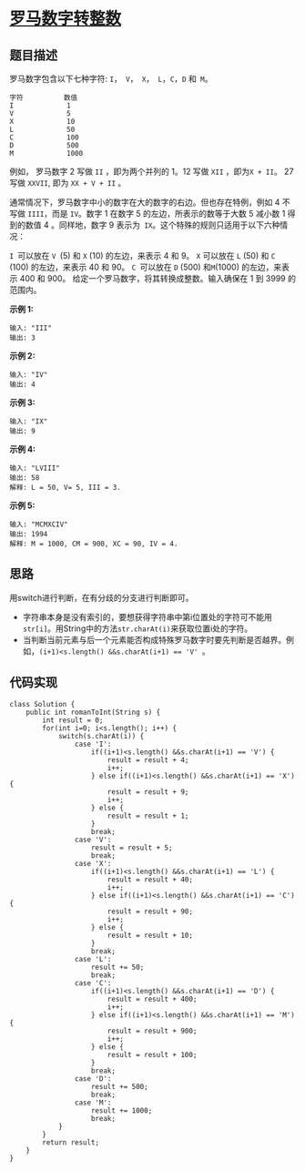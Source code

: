 # [罗马数字转整数](https://leetcode-cn.com/problems/roman-to-integer/)

## 题目描述

罗马数字包含以下七种字符: `I`，` V`，` X`，` L`，`C`，`D` 和` M`。
```
字符          数值
I             1
V             5
X             10
L             50
C             100
D             500
M             1000
```
例如， 罗马数字 2 写做 `II` ，即为两个并列的 1。12 写做 `XII` ，即为` X + II `。 27 写做  `XXVII`, 即为 `XX + V + II` 。

通常情况下，罗马数字中小的数字在大的数字的右边。但也存在特例，例如 4 不写做 `IIII`，而是 `IV`。数字 1 在数字 5 的左边，所表示的数等于大数 5 减小数 1 得到的数值 4 。同样地，数字 9 表示为` IX`。这个特殊的规则只适用于以下六种情况：

`I `可以放在 `V `(5) 和 `X` (10) 的左边，来表示 4 和 9。
`X` 可以放在 `L` (50) 和 `C` (100) 的左边，来表示 40 和 90。 
`C `可以放在 `D` (500) 和`M`(1000) 的左边，来表示 400 和 900。
给定一个罗马数字，将其转换成整数。输入确保在 1 到 3999 的范围内。

**示例 1:**

```
输入: "III"
输出: 3
```

**示例 2:**

```
输入: "IV"
输出: 4
```

**示例 3:**

```
输入: "IX"
输出: 9
```

**示例 4:**

```
输入: "LVIII"
输出: 58
解释: L = 50, V= 5, III = 3.
```

**示例 5:**

```
输入: "MCMXCIV"
输出: 1994
解释: M = 1000, CM = 900, XC = 90, IV = 4.
```

## 思路
用switch进行判断，在有分歧的分支进行判断即可。

* 字符串本身是没有索引的，要想获得字符串中第i位置处的字符可不能用`str[i]`。用String中的方法`str.charAt(i)`来获取位置i处的字符。
* 当判断当前元素与后一个元素能否构成特殊罗马数字时要先判断是否越界。例如，`(i+1)<s.length() &&s.charAt(i+1) == 'V' `。

## 代码实现

```
class Solution {
    public int romanToInt(String s) {
        int result = 0;
        for(int i=0; i<s.length(); i++) {
            switch(s.charAt(i)) {
                case 'I':
                    if((i+1)<s.length() &&s.charAt(i+1) == 'V') {
                        result = result + 4;
                        i++;
                    } else if((i+1)<s.length() &&s.charAt(i+1) == 'X') {
                        result = result + 9;
                        i++;
                    } else {
                        result = result + 1;
                    }
                    break;
                case 'V':
                    result = result + 5;
                    break;
                case 'X':
                    if((i+1)<s.length() &&s.charAt(i+1) == 'L') {
                        result = result + 40;
                        i++;
                    } else if((i+1)<s.length() &&s.charAt(i+1) == 'C') {
                        result = result + 90;
                        i++;
                    } else {
                        result = result + 10;
                    }
                    break;
                case 'L':
                    result += 50;
                    break;
                case 'C':
                    if((i+1)<s.length() &&s.charAt(i+1) == 'D') {
                        result = result + 400;
                        i++;
                    } else if((i+1)<s.length() &&s.charAt(i+1) == 'M') {
                        result = result + 900;
                        i++;
                    } else {
                        result = result + 100;
                    }
                    break;
                case 'D':
                    result += 500;
                    break;
                case 'M':
                    result += 1000;
                    break;
            }
        }
        return result;
    }
}
```